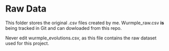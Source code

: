 # Raw Data

This folder stores the original .csv files created by me.
Wurmple_raw.csv **is** being tracked in Git and can dowloaded from this repo.

Never edit wurmple_evolutions.csv, as this file contains the raw dataset used for this project.
